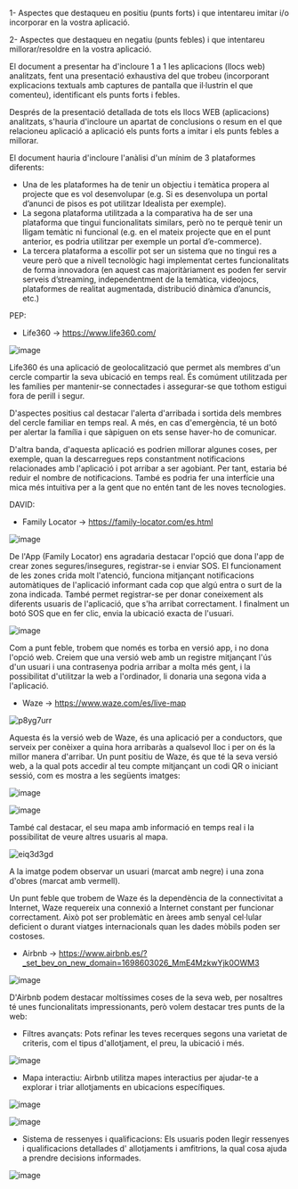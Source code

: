 1- Aspectes que destaqueu en positiu (punts forts) i que intentareu imitar i/o incorporar en la vostra aplicació.

2- Aspectes que destaqueu en negatiu (punts febles) i que intentareu millorar/resoldre en la vostra aplicació. 

El document a presentar ha d'incloure 1 a 1 les aplicacions (llocs web) analitzats, fent una presentació exhaustiva del que trobeu (incorporant explicacions textuals amb captures de pantalla que il·lustrin el que comenteu), identificant els punts forts i febles. 

Després de la presentació detallada de tots els llocs WEB (aplicacions) analitzats, s'hauria d'incloure un apartat de conclusions o resum en el que relacioneu aplicació a aplicació els punts forts a imitar i els punts febles a millorar. 


El document hauria d'incloure l'anàlisi d'un mínim de 3 plataformes diferents:

- Una de les plataformes ha de tenir un objectiu i temàtica propera al projecte que es vol desenvolupar (e.g. Si es desenvolupa un portal d’anunci de pisos es pot utilitzar Idealista per exemple).
- La segona plataforma utilitzada a la comparativa ha de ser una plataforma que tingui funcionalitats similars, però no te perquè tenir un lligam temàtic ni funcional (e.g. en el mateix projecte que en el punt anterior, es podria utilitzar per exemple un portal d’e-commerce).
- La tercera plataforma a escollir pot ser un sistema que no tingui res a veure però que a nivell tecnològic hagi implementat certes funcionalitats de forma innovadora (en aquest cas majoritàriament es poden fer servir serveis d’streaming, independentment de la temàtica, videojocs, plataformes de realitat augmentada, distribució dinàmica d’anuncis, etc.)


PEP:
- Life360 -> https://www.life360.com/

![image](https://github.com/pepbote/daw-bio2/assets/144775358/c118e299-92a2-4529-bc2f-14c5feae1a04)

Life360 és una aplicació de geolocalització que permet als membres d'un cercle compartir la seva ubicació en temps real. És comúment utilitzada per les famílies per mantenir-se connectades i assegurar-se que tothom estigui fora de perill i segur.

D'aspectes positius cal destacar l'alerta d'arribada i sortida dels membres del cercle familiar en temps real. A més, en cas d'emergència, té un botó per alertar la família i que sàpiguen on ets sense haver-ho de comunicar.

D'altra banda, d'aquesta aplicació es podrien millorar algunes coses, per exemple, quan la descarregues reps constantment notificacions relacionades amb l'aplicació i pot arribar a ser agobiant. Per tant, estaria bé reduir el nombre de notificacions. També es podria fer una interfície una mica més intuitiva per a la gent que no entén tant de les noves tecnologies.

DAVID:
- Family Locator -> https://family-locator.com/es.html

![image](https://github.com/pepbote/daw-bio2/assets/144775859/30ba00b0-1baf-4cdc-a51e-977015fd463f)

De l'App (Family Locator) ens agradaria destacar l'opció que dona l'app de crear zones segures/insegures, registrar-se i enviar SOS. El funcionament de les zones crida molt l'atenció, funciona mitjançant notificacions automàtiques de l'aplicació informant cada cop que algú entra o surt de la zona indicada. També permet registrar-se per donar coneixement als diferents usuaris de l'aplicació, que s'ha arribat correctament. I finalment un botó SOS que en fer clic, envia la ubicació exacta de l'usuari.


![image](https://github.com/pepbote/daw-bio2/assets/144775859/0f530fdd-3c1e-4eb9-a247-93aed0f683e8)

Com a punt feble, trobem que només es torba en versió app, i no dona l'opció web. Creiem que una versió web amb un registre mitjançant l'ús d'un usuari i una contrasenya podria arribar a molta més gent, i la possibilitat d'utilitzar la web a l'ordinador, li  donaria una segona vida a l'aplicació.


- Waze -> https://www.waze.com/es/live-map

![p8yg7urr](https://github.com/pepbote/daw-bio2/assets/144775859/2b43de8b-5cf3-46d0-b6ab-02219e522efe)

Aquesta és la versió web de Waze, és una aplicació per a conductors, que serveix per conèixer a quina hora arribaràs a qualsevol lloc i per on és la millor manera d'arribar. Un punt positiu de Waze, és que té la seva versió web, a la qual pots accedir al teu compte mitjançant un codi QR o iniciant sessió, com es mostra a les següents imatges:

![image](https://github.com/pepbote/daw-bio2/assets/144775859/ed761a7a-e0ac-4ca8-9d97-f77e44371bd5)

![image](https://github.com/pepbote/daw-bio2/assets/144775859/7c7331e5-1559-46db-af3a-6b5b0c9a39c3)

També cal destacar, el seu mapa amb informació en temps real i la possibilitat de veure altres usuaris al mapa. 

![eiq3d3gd](https://github.com/pepbote/daw-bio2/assets/144775859/417ecdc1-14b6-436d-b14d-0e37e187e7c5)

A la imatge podem observar un usuari (marcat amb negre) i una zona d'obres (marcat amb vermell).

Un punt feble que trobem de Waze és la dependència de la connectivitat a Internet, Waze requereix una connexió a Internet constant per funcionar correctament. Això pot ser problemàtic en àrees amb senyal cel·lular deficient o durant viatges internacionals quan  les dades mòbils poden ser costoses.

- Airbnb -> https://www.airbnb.es/?_set_bev_on_new_domain=1698603026_MmE4MzkwYjk0OWM3

![image](https://github.com/pepbote/daw-bio2/assets/144775859/6ccc1709-d31c-4797-aa99-01fa20e2acd5)

D'Airbnb podem destacar moltíssimes coses de la seva web, per nosaltres té unes funcionalitats impressionants, però volem destacar tres punts de la web:
- Filtres avançats: Pots refinar les teves recerques segons una varietat de criteris, com el tipus d'allotjament, el preu, la ubicació i més.

![image](https://github.com/pepbote/daw-bio2/assets/144775859/3bdfc881-0635-4402-be24-11d8e019b9f9)

- Mapa interactiu: Airbnb utilitza mapes interactius per ajudar-te a explorar i triar allotjaments en ubicacions específiques.

![image](https://github.com/pepbote/daw-bio2/assets/144775859/ff8eb77d-c702-42aa-994f-00b6cdc3b771)

![image](https://github.com/pepbote/daw-bio2/assets/144775859/3714fd44-ca48-42c7-bb6a-59df64b6bb10)

- Sistema de ressenyes i qualificacions: Els usuaris poden llegir ressenyes i qualificacions detallades d' allotjaments i amfitrions, la qual cosa ajuda a prendre decisions informades.

![image](https://github.com/pepbote/daw-bio2/assets/144775859/77fd4159-c69f-40aa-a55e-1da37240f0f0)



